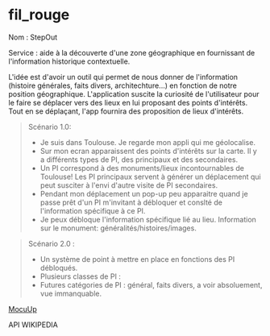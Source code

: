 # fil_rouge
Nom : StepOut

Service : aide à la découverte d'une zone géographique en fournissant de l'information historique contextuelle.

L'idée est d'avoir un outil qui permet de nous donner de l'information (histoire générales, faits divers, architechture...) en fonction de notre position géographique.
L'application suscite la curiosité de l'utilisateur pour le faire se déplacer vers des lieux en lui proposant des points d'intérêts. 
Tout en se déplaçant, l'app fournira des proposition de lieux d'intérêts.

> Scénario 1.0:
>
>* Je suis dans Toulouse. Je regarde mon appli qui me géolocalise.
>* Sur mon ecran apparaissent des points d'intérêts sur la carte. Il y a différents types de PI, des principaux et des secondaires.
>* Un PI correspond à des monuments/lieux incontournables de Toulouse! Les PI principaux servent à générer un déplacement qui peut susciter à l'envi d'autre visite de PI secondaires.
>* Pendant mon déplacement un pop-up peu apparaitre quand je passe prêt d'un PI m'invitant à débloquer et conslté de l'information spécifique à ce PI. 
>* Je peux débloque l'information spécifique lié au lieu. Information sur le monument: généralités/histoires/images.

> Scénario 2.0 :
>
>* Un système de point à mettre en place en fonctions des PI débloqués.
>* Plusieurs classes de PI :
>* Futures catégories de PI : général, faits divers, a voir absoluement, vue immanquable.

[MocuUp](https://app.moqups.com/N4SALlWWJDuXOZUhOKmk091reH5ZXXix/view/page/a95c97e3e)
    

API WIKIPEDIA

	
